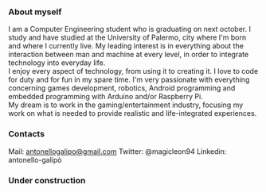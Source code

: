 ### About myself
I am a Computer Engineering student who is graduating on next october. 
I study and have studied at the University of Palermo, city where I'm born and where I currently live.
My leading interest is in everything about the interaction between man and machine at every level, in order to integrate technology into everyday life.<br>
I enjoy every aspect of technology, from using it to creating it. I love to code for duty and for fun in my spare time.
I'm very passionate with everything concerning games development, robotics, Android programming and embedded programming with Arduino and/or Raspberry Pi. <br>
My dream is to work in the gaming/entertainment industry, focusing my work on what is needed to provide realistic and life-integrated experiences.
### Contacts
Mail: antonellogalipo@gmail.com
Twitter: @magicleon94
Linkedin: antonello-galipò
### Under construction
